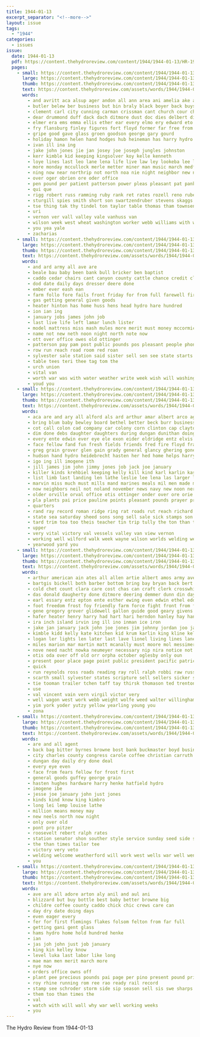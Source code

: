 ```yaml
---
title: 1944-01-13
excerpt_separator: "<!--more-->"
layout: issue
tags:
  - "1944"
categories:
  - issues
issue:
  date: 1944-01-13
  pdf: https://content.thehydroreview.com/content/1944/1944-01-13/HR-1944-01-13.pdf
  pages:
    - small: https://content.thehydroreview.com/content/1944/1944-01-13/small/HR-1944-01-13-01.jpg
      large: https://content.thehydroreview.com/content/1944/1944-01-13/large/HR-1944-01-13-01.jpg
      thumb: https://content.thehydroreview.com/content/1944/1944-01-13/thumbnails/HR-1944-01-13-01.jpg
      text: https://content.thehydroreview.com/assets/words/1944/1944-01-13/HR-1944-01-13-01.txt
      words:
        - and avritt aca alsup ager andon all ann area ani amelia ake american ane app are albert anne alva army anderson
        - butler belew ber business but bin braly black boyer back buys bonds binger boys ben blood bradley birky beier blais bill barrymore ball bone bond bean baker bart bel board blair buy best beck bag
        - clement carl city cunning carman crissman cant church cour chien carnegie colony class cobb comp collier crawford cone calli clarence clyde
        - dear drummond duff dack dach ditmore dust doc dies delbert diana duncan dick die david donald davis death done draft
        - elmer era ems emma ellis ether ear every elmo ery edward eto ella ervin eng
        - fry flansburg finley figures fort floyd former far free from frank for fitzpatrick fever foss folks frie foote
        - gripe good gave glass groen goodson george gary gourd
        - holiday hamon helen hand hodges hub heineman has harry hydro home herndon hart huss honor hamilton had husk hilton herbert hinton her henry harris house hove
        - ivan ill ina ing
        - jake john jones jie jan josey joe joseph jungles johnston
        - kerr kimble kid keeping kingsolver koy kelle kenneth
        - loye lines last leo lane lena life live law ley lookeba lee lantz lloyd loyd lark long loan
        - more monday mccullock merle metter miner man music march medford money masoner murphy many may mom mckay meer mae mills matter men megli made
        - ning now near northrip not north noa nie night neighbor new nop
        - over oger obrien ore oder office
        - pen pound per patient patterson power pleas pleasant pat pankratz public page pastor perry pete peat packard
        - qui que
        - rigg robert russ ramming ruby rank ret rates rozell reno rube roth ray reece robbins roll richard rather roy
        - sturgill spies smith short son swartzendruber stevens skaggs samuel states starring second soul sit sil saturday sunday say ser she set starts school sally service state storm stange sard snow sanders sek said sale scott
        - tse thing tak thy tindel ton taylor table thomas tham townsend tain ting taken tue the
        - uri
        - vernon ver vall valley vale vanhuss van
        - wilson week west wheat washington worker webb williams with wil wade walch will willingham worley waiter weather winsor was way watch war worst winson
        - you yea yale
        - zacharias
    - small: https://content.thehydroreview.com/content/1944/1944-01-13/small/HR-1944-01-13-02.jpg
      large: https://content.thehydroreview.com/content/1944/1944-01-13/large/HR-1944-01-13-02.jpg
      thumb: https://content.thehydroreview.com/content/1944/1944-01-13/thumbnails/HR-1944-01-13-02.jpg
      text: https://content.thehydroreview.com/assets/words/1944/1944-01-13/HR-1944-01-13-02.txt
      words:
        - and ard army all ave are
        - beale bau baby been bank bull bricker ben baptist
        - caddo cedar chairs cant canyon county cattle chance credit clerk corn
        - dod date daily days dresser deere done
        - ember ever eash ean
        - farm follo fore fails front friday for from full farewell first
        - gas getting general given goods
        - heater hinton has home huss hens head hydro hare hundred
        - ion ian ing
        - january jobs james john job
        - last live life left lamar lunch lister
        - model mattress miss mash mules more merit must money mccormick
        - name not new neth noon night north note now
        - ott over office owes old ottinger
        - patterson pay pam post public pounds pos pleasant people phon planter
        - row run reach road room red roan
        - sylvester sale station said sister sell sen see state starts
        - table tees teri thee tag tom the
        - urch union
        - vital van
        - worth war was with water weather write week wish will washington while wade well wells
        - youd you
    - small: https://content.thehydroreview.com/content/1944/1944-01-13/small/HR-1944-01-13-03.jpg
      large: https://content.thehydroreview.com/content/1944/1944-01-13/large/HR-1944-01-13-03.jpg
      thumb: https://content.thehydroreview.com/content/1944/1944-01-13/thumbnails/HR-1944-01-13-03.jpg
      text: https://content.thehydroreview.com/assets/words/1944/1944-01-13/HR-1944-01-13-03.txt
      words:
        - aca are and ary all alford als ard arthur amar albert arco agent able
        - bring blum baby bewley board bethel better beck burr business billy been book boys bel bus bishop biel but bank boy baxter binger bill bloms
        - cot call colon cad company car colony corn clinton cap clayton city che chris care cold came clovis custer child coffee cake credit church cordell cargo craft chambers
        - dim done debs daughter daughters during dungan dunithan doing day
        - every ente edwin ever eye ele exon eider eldridge entz elvis east ewy elmer ebersole ellie ema emil
        - face fellow fand fun fresh fields friends fred fire floyd fram fly fone farm fell forty from freidline friday fam foot first fer for fanny
        - greg grain grover glen gain grady general glancy ghering gone george grace good glancey
        - hudson hand hydro heidebrecht hasten her hed home helps harry human hard homes hansen held husbands him hank henry has high herndon huss hinton harder had hume haskell
        - igo ing ill imogene ith
        - jill james jim john jimmy jones job jack joe january
        - killer kinds krehbiel keeping kelly kill kind karl karlin kas kansas
        - list limb last landing len lathe leslie lee lena las larger lat lite long liv left lewis lola levi louise large leonard lower later liberty lem louis loretta lindsay lamar lak light
        - marvin miss much must mills mand marines meals mil men made mir mccann martin major marshall mis mae march mines more man mass marion mans monday mile mabel most miller
        - now neighbors neil not noland november news navy new noon nery nose near night north need
        - older orville orval office otis ottinger onder over ore orie
        - pla plants pai price pauline points pleasant pounds prayer private pete people point payne pork place plate pride pace part preston pound
        - quarters
        - rand ray record roman ridge ring rat roads rut reach richard ren rosie road records
        - state sea saturday sheed sons song sell sale sick stamps son spare steel seed sit south surgeon season sylvester severe said stay scott shown stamp stam storm square seem snow service states sugar strong shall stock see stafford sutton she short seus sun salute schroder shon sister ship soon small sae stull simpson sparks smith sarah shary stuber stan school sunday
        - tard trim toa too theis teacher tin trip tully the ton than thurs tom thomas taken tennessee tue times toward tho thomason them trailer
        - upper
        - very vital victory val vessels valley van view vernon
        - working well wilford walk week wayne wilson worlds welding welcome war win wilcoxen with wide wai went wendel ward while was weatherford wale williams wate work wieland wild wildman weathers will west write want
        - yearwood yard you
    - small: https://content.thehydroreview.com/content/1944/1944-01-13/small/HR-1944-01-13-04.jpg
      large: https://content.thehydroreview.com/content/1944/1944-01-13/large/HR-1944-01-13-04.jpg
      thumb: https://content.thehydroreview.com/content/1944/1944-01-13/thumbnails/HR-1944-01-13-04.jpg
      text: https://content.thehydroreview.com/assets/words/1944/1944-01-13/HR-1944-01-13-04.txt
      words:
        - arthur american ain ates all allen artie albert amos army avery allis arm appleman auxier apt ard america agnes addi and alfred alex are ask alsup andy armstrong arbes
        - bartgis bickell both barber bottom bring bay bryan back bert black beck binder barnes brooker barr bird brummett buy bright ben bick bank bern bernard big baler bull box bottles bowen blum boyles brown been best but ball brave beat blanchard balance bonds blood bitz
        - cold chet count clara care cost chas can craft clerk crosswhite come call caddo chalmers county certain cavin criss cor cantrell carver couch cope cai cox curtis cecil clear cruzan christina cody carruth case cornell chambers carlson charles chris cream car curti clyde cash cattle carl collar claude coil charlie cartwright
        - das donald daugherty done ditmore deering demmer dunn din day detweiler daily dale dona date dan diamond deere deb dinner dungan death due delay down duke don
        - earl essary entz epton ente esther ewing even edwin ethel eddie end east elbe elmer etna every elizabeth emery
        - foot freedom frost foy friendly farm force fight front from fran frazier fraction fair faia forks flansburg fruit fine for first floyd found fee folks fer frank frankie folsom fred flowers felton furnish fresh face
        - gene gregory grover glidewell gallon guide good geary givens gal gion getting grain gregg guy george glenn grady given goods german gang group gul griffin grinder ger glen gray guinea
        - hafer heater henry harry had hart hari herndon hanley hay handing head harris hell howard huff homer hays harles ham harrow harding hesser hume herbert hens herb holderman hatfield him harness horton horse hammer honor hues hubert hackler half hydro heidebrecht hollis heger has hamilton harold harmony hoes home
        - ira inch island irvin ing ill ino inman ice iron
        - jake jan january jack john joe jones jim johnny jordan joo james just job jarvis jersey
        - kimble kidd kelly kate kitchen kid krum karlin king kline keller katie krehbiel karl kit kim kiker
        - logan ler lights len later last lave lionel living lines lane lords leonard lueken look lands liberty lawless lindsay lions lee lucille lamp lor lloyd lister leather lew lillie lent lunch live land levi lucius leo lora
        - miles marion mar martin matt mcanally must moore mol messimer maurice men marcrum mountain min may myrtle mcnary mare mill man milk mention miller miner mess mac mary mast merman moline mamie mans mattress merkel more mea mccullock mey megli maynard many moter marlett march
        - nove need nacht nowka neumeyer necessary nip nira notice not nona now new newton nora note night nation noon niehues needs neighbor nore noah
        - otis oda over off old orr orpha october oglesby only oun
        - present poor place page point public president pacific patrick peace payne pete port pounds proper porter pennington pages pebley plan patterson post pack press pain people paul part power pickup pankratz pair pant pat per perry prayer pitzer past
        - quick
        - run reynolds ross roads reading ray roll ralph robbi raw russian reas randolph rowan ring rege raymond radio roman rust roy rowland ris room ringler russell ruhl roland red range rex riley road read real rate ready reber robert roberson ran richard role rake robertson rock
        - scarth small sylvester states scripture sell sellers sicker sweeney stove spor stover silver slemp seba seen sale stange suite springs study smith see sis seigle state side spain switzer stand springer single solo spring say streets simmons seas slagle sewer sole sharry sau steers schaal sober sween sutton simpson shape soon sled sir slagell staples sage sick strainer still son steer shelton sho shore suter standing soul
        - tie tooman trailer tchen taff tay thirsk thomason ted trenton than taste them tal tommy table thiessen tim triplett then turner tooth tosh thie the thomas theron tucker talk too tax
        - use
        - val vincent vain vern virgil victor very
        - well wagon west work webb weight wolfe weed walter willingham wild will weaver whiteley wells wieland with wilk walt week wheeler white williams way wait wry wildman wise waller world wood wheel woodrow was want wilbur walker war wash woy while willie weatherford warkentin wan weak willard
        - yim york yoder yutzy yellow yearling young you
        - zona
    - small: https://content.thehydroreview.com/content/1944/1944-01-13/small/HR-1944-01-13-05.jpg
      large: https://content.thehydroreview.com/content/1944/1944-01-13/large/HR-1944-01-13-05.jpg
      thumb: https://content.thehydroreview.com/content/1944/1944-01-13/thumbnails/HR-1944-01-13-05.jpg
      text: https://content.thehydroreview.com/assets/words/1944/1944-01-13/HR-1944-01-13-05.txt
      words:
        - are and all agent
        - back bag bitter byrnes browne bost bank buckmaster boyd business banker bassler bill billion
        - city charles county congress carole coffee christian carruth chambers
        - dungan day daily dry done deal
        - every eye even
        - face from fears fellow for frost first
        - general goods guffey george grain
        - hasten hughes hardware harry henke hatfield hydro
        - imogene ibe
        - jesse joe january john just jones
        - kinds kind know king kimbro
        - long lei lemp louise lathe
        - million means money may
        - new neels north now night
        - only over old
        - pont pro pitzer
        - roosevelt rebert ralph rates
        - station senator shon souther style service sunday seed side shoe spies special spring ser share
        - the than times tailor tee
        - victory very veto
        - welding welcome weatherford will work west wells war well went
        - you
    - small: https://content.thehydroreview.com/content/1944/1944-01-13/small/HR-1944-01-13-06.jpg
      large: https://content.thehydroreview.com/content/1944/1944-01-13/large/HR-1944-01-13-06.jpg
      thumb: https://content.thehydroreview.com/content/1944/1944-01-13/thumbnails/HR-1944-01-13-06.jpg
      text: https://content.thehydroreview.com/assets/words/1944/1944-01-13/HR-1944-01-13-06.txt
      words:
        - ave are all adore arton aly anil and aul ani
        - blizzard but buy bottle best baby better browne big
        - childre coffee county caddo chick chic crews care can
        - day dry date doing days
        - even eager every
        - fer for first flemings flakes folsom felton from far full
        - getting gani gent glass
        - hams hydro home hold hundred henke
        - ian
        - jas joh john just job january
        - king kin kelley know
        - level luka last labor like long
        - mae man men merit march more
        - nye now
        - orders office owns off
        - plant pee precious pounds pai page per pino present pound price peace points
        - roy rhine running rom ree rao ready rail record
        - stamp see schroder storm side sip season sell sis swe sharps sand sun sult sal stock salmon sauce
        - them too than times the
        - val
        - watch with will wall why war well working weeks
        - you
---
```


The Hydro Review from 1944-01-13

<!--more-->

